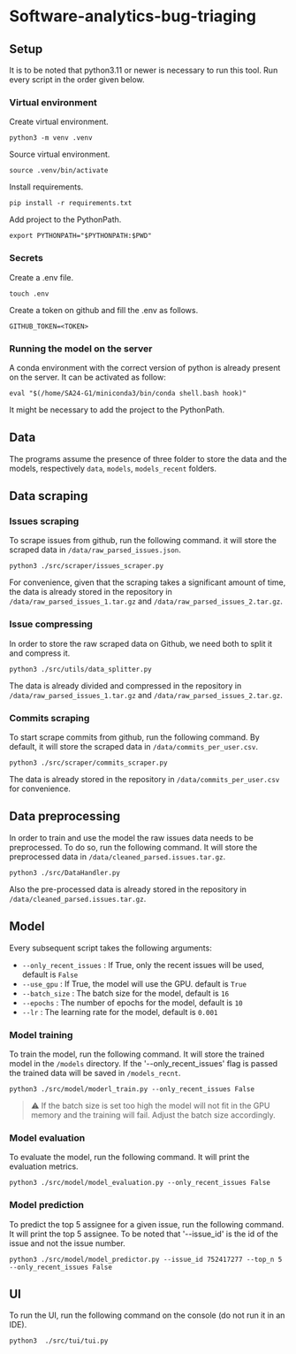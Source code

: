 # Software-analytics-bug-triaging

## Setup
It is to be noted that python3.11 or newer is necessary to run this tool.
Run every script in the order given below.

### Virtual environment
Create virtual environment.
```shell
python3 -m venv .venv
```

Source virtual environment.
```shell
source .venv/bin/activate
```

Install requirements.
```shell
pip install -r requirements.txt
```

Add project to the PythonPath.
```shell
export PYTHONPATH="$PYTHONPATH:$PWD"
```

### Secrets
Create a .env file.
```shell
touch .env
```

Create a token on github and fill the .env as follows.
```shell
GITHUB_TOKEN=<TOKEN>
```

### Running the model on the server
A conda environment with the correct version of python is already present on the server.
It can be activated as follow:
```shell
eval "$(/home/SA24-G1/miniconda3/bin/conda shell.bash hook)"
```
It might be necessary to add the project to the PythonPath.

## Data 
The programs assume the presence of three folder to store the data and the models, respectively `data`, `models`, `models_recent` folders.

## Data scraping
### Issues scraping 

To scrape issues from github, run the following command. it will store the scraped data in `/data/raw_parsed_issues.json`. 

```shell
python3 ./src/scraper/issues_scraper.py
```
For convenience, given that the scraping takes a significant amount of time, the data is already stored 
in the repository in `/data/raw_parsed_issues_1.tar.gz` and `/data/raw_parsed_issues_2.tar.gz`.

### Issue compressing 
In order to store the raw scraped data on Github, we need both to split it and compress it.
```shell
python3 ./src/utils/data_splitter.py
```
The data is already divided and compressed in the repository in `/data/raw_parsed_issues_1.tar.gz` and `/data/raw_parsed_issues_2.tar.gz`.

### Commits scraping
To start scrape commits from github, run the following command.
By default, it will store the scraped data in `/data/commits_per_user.csv`.

```shell
python3 ./src/scraper/commits_scraper.py
```
The data is already stored in the repository in `/data/commits_per_user.csv` for convenience.

## Data preprocessing
In order to train and use the model the raw issues data needs to be preprocessed. To do so, run the following command.
It will store the preprocessed data in `/data/cleaned_parsed.issues.tar.gz`.

```shell
python3 ./src/DataHandler.py
```

Also the pre-processed data is already stored in the repository in `/data/cleaned_parsed.issues.tar.gz`.

## Model
Every subsequent script takes the following arguments:
- `--only_recent_issues` : If True, only the recent issues will be used, default is `False`
- `--use_gpu` : If True, the model will use the GPU. default is `True`
- `--batch_size` : The batch size for the model, default is `16`
- `--epochs` : The number of epochs for the model, default is `10`
- `--lr` : The learning rate for the model, default is `0.001`

### Model training 
To train the model, run the following command. It will store the trained model in the `/models` directory.
If the '--only_recent_issues' flag is passed the trained data will be saved in `/models_recnt`.
```shell
python3 ./src/model/moderl_train.py --only_recent_issues False 
```
> :warning: If the batch size is set too high the model will not fit in the GPU memory and the training will fail. Adjust the batch size accordingly.

### Model evaluation
To evaluate the model, run the following command. It will print the evaluation metrics.
```shell
python3 ./src/model/model_evaluation.py --only_recent_issues False 
```
### Model prediction
To predict the top 5 assignee for a given issue, run the following command. It will print the top 5 assignee.
To be noted that '--issue_id' is the id of the issue and not the issue number.
```shell
python3 ./src/model/model_predictor.py --issue_id 752417277 --top_n 5 --only_recent_issues False
```
## UI 
To run the UI, run the following command on the console (do not run it in an IDE).
```shell
python3  ./src/tui/tui.py
```
